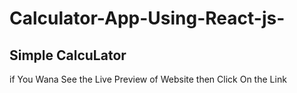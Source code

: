 # Calculator-App-Using-React-js-
<h2>
Simple CalcuLator

</h2>

<p>if You Wana See the Live Preview of Website then Click On the Link <a href="https://idyllic-starlight-58a7f7.netlify.app/"></a> </p>
